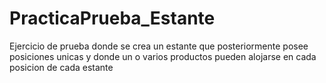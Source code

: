 # PracticaPrueba_Estante
Ejercicio de prueba donde se crea un estante que posteriormente posee posiciones unicas y donde un o varios productos pueden alojarse en cada posicion de cada estante
